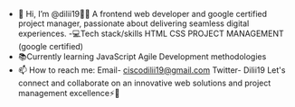 - 👋 Hi, I’m @dilii19🧑‍💻
A frontend web developer and google certified project manager, passionate about delivering seamless digital experiences.
-💻Tech stack/skills
      HTML
      CSS
      PROJECT MANAGEMENT (google certified)
- 📚Currently learning
      JavaScript
      Agile Development methodologies 
- 📫 How to reach me:
          Email- ciscodilii19@gmail.com
         Twitter- Dilii19
Let's connect and collaborate on an innovative web solutions and project management excellence⚡💎       


